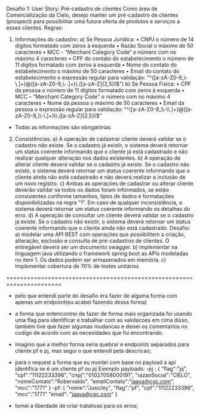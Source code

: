 Desafio 1:
User Story: Pré-cadastro de clientes Como área de Comercialização da Cielo, desejo manter um pré-cadastro de clientes
(prospect) para possibilitar uma futura oferta de produtos e serviços a esses clientes. Regras:

1) Informações do cadastro:
   a) Se Pessoa Jurídica:
   • CNPJ o número de 14 dígitos formatado com zeros à esquerda • Razão Social o máximo de 50 caracteres • MCC -
   “Merchant Category Code“ o número com no máximo 4 caracteres • CPF do contato do estabelecimento o número de 11
   dígitos formatado com zeros à esquerda • Nome do contato do estabelecimento o máximo de 50 caracteres • Email do
   contato do estabelecimento o expressão regular para validação:
   "^([a-zA-Z0-9_\\-\\.]+)@([a-zA-Z0-9_\\-\.]+)\\.([a-zA-Z]{2,5})$")
   b) Se Pessoa Física:
   • CPF da pessoa o número de 11 dígitos formatado com zeros à esquerda • MCC – “Merchant Category Code” o número com
   no máximo 4 caracteres • Nome da pessoa o máximo de 50 caracteres • Email da pessoa o expressão regular para
   validação:
   "^([a-zA-Z0-9_\\-\\.]+)@([a-zA-Z0-9_\\-\.]+)\\.([a-zA-Z]{2,5})$"

* Todas as informações são obrigatórias

2) Consistências:
   a) A operação de cadastrar cliente deverá validar se o cadastro não existe. Se o cadastro já existir, o sistema
   deverá retornar um status coerente informando que o cliente já está cadastrado e não realizar qualquer alteração nos
   dados existentes. b) A operação de alterar cliente deverá validar se o cadastro já existe. Se o cadastro não existir,
   o sistema deverá retornar um status coerente informando que o cliente ainda não está cadastrado e não deverá realizar
   a inclusão de um novo registro. c) Ambas as operações de cadastrar ou alterar cliente deverão validar se todos os
   dados foram informados, se estão consistentes conforme tamanhos, tipos de dados e formatações disponibilizadas na
   regra “1”. Em caso de qualquer inconsistência, o sistema deverá retornar um status coerente informando os detalhes do
   erro. d) A operação de consultar um cliente deverá validar se o cadastro já existe. Se o cadastro não existir, o
   sistema deverá retornar um status coerente informando que o cliente ainda não está cadastrado. Desafio:
   a) modelar uma API REST com operações que possibilitem a criação, alteração, exclusão e consulta de pré-cadastros de
   clientes. O entregável deverá ser um documento swagger. b) implementar na linguagem java utilizando o framework
   spring boot as APIs modeladas no item 1. Os dados podem ser armazenados em memória. c) Implementar cobertura de 70%
   de testes unitários

======================================================================

- pelo que entendi parte do desafio era fazer de alguma forma com apenas um endpoint(eu acabei fazendo dessa forma)

- a forma que entencontrei de fazer de forma mais organizada foi usando uma flag para identificar e trabalhar com as
  validacoes em cima disso, também tive que fazer algumas mudancas e deixei os comentarios no codigo de acordo com as
  necesidades que fui encontrando.

- imagino que a melhor forma seria quebrar e endpoints separados para cliente pf e pj, mas segui o que entendi pela
  descricao;

- para o request a forma que eu montei com base no payload a api identifica se é um cliente pf ou pj Exemplo payloads:
  -pj :
  {
  "flag":"pj",
  "cpf":"11122233396",
  "cnpj":"01027058000191",
  "razaoSocial":"CIELO",
  "nomeContato":"Robervaldo",
  "emailContato":"jaava@cgc.com",
  "mcc":"1771"
  } -pf:
  {
  "nome":"Jusicley",
  "flag":"pf",
  "cpf":"11122233396",
  "mcc":"1771"
  "email": "jaava@cgc.com"
  }
  
- tomei a liberdade de criar tratativas para os erros;
